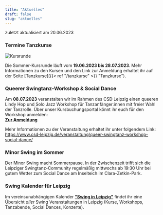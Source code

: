 ```yaml
---
title: "Aktuelles"
draft: false
slug: "aktuelles"
---
```


zuletzt aktualisiert am 20.06.2023

### Termine Tanzkurse
![Kursrunde](../slider_kursrunde.jpg)

Die Sommer-Kursrunde läuft vom **19.06.2023 bis 28.07.2023**. Mehr Informationen zu den Kursen und den Link zur Anmeldung erhaltet ihr auf der Seite [Tanzkurse]({{< ref "/tanzkurse" >}} "Tanzkurse").

### Queerer Swingtanz-Workshop & Social Dance
Am **08.07.2023** veranstalten wir im Rahmen des CSD Leipzig einen queeren Lindy Hop und Solo Jazz Workshop für Tanzanfänger:innen mit freier Wahl der Tanzrolle. Über unser Kursbuchungsportal könnt ihr euch für den Workshop anmelden:  
**[Zur Anmeldung](https://scl.swinggeeks.de/SCLW07/)** 

Mehr Informationen zu der Veranstaltung erhaltet ihr unter folgendem Link: https://www.csd-leipzig.de/veranstaltung/queer-swingtanz-workshop-social-dance/

### Minor Swing im Sommer
Der Minor Swing macht Sommerpause. In der Zwischenzeit trifft sich die Leipziger Swingtanz-Community regelmäßig mittwochs ab 19:30 Uhr bei gutem Wetter zum Social Dance am Inselteich im Clara-Zetkin-Park.

### Swing Kalender für Leipzig
Im vereinsunabhängigen Kalender [**"Swing in Leipzig"**](https://kalender.digital/0c529f4b4448ea55b992) findet ihr eine Übersicht *aller* Swing Veranstaltungen in Leipzig (Kurse, Workshops, Tanzabende, Social Dances, Konzerte).
